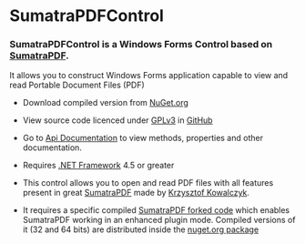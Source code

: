 # SumatraPDFControl

### SumatraPDFControl is a Windows Forms Control based on [SumatraPDF](https://www.sumatrapdfreader.org/). 

It allows you to construct Windows Forms application capable to view and read Portable Document Files (PDF)

* Download compiled version from [NuGet.org](https://www.nuget.org/packages/SumatraPDFControl/)

* View source code licenced under [GPLv3](https://licenses.nuget.org/GPL-3.0-only) in [GitHub](https://github.com/marcoscmonteiro/sumatrapdfcontrol)

* Go to [Api Documentation](api/index.html) to view methods, properties and other documentation.

* Requires [.NET Framework](https://dotnet.microsoft.com/download/dotnet-framework) 4.5 or greater

* This control allows you to open and read PDF files with all features present in great [SumatraPDF](https://www.sumatrapdfreader.org/) made by [Krzysztof Kowalczyk](https://blog.kowalczyk.info/). 

* It requires a specific compiled [SumatraPDF forked code](https://github.com/marcoscmonteiro/sumatrapdf) which enables SumatraPDF working in an enhanced plugin mode. Compiled versions of it (32 and 64 bits) are distributed inside the [nuget.org package](https://www.nuget.org/packages/SumatraPDFControl/)


